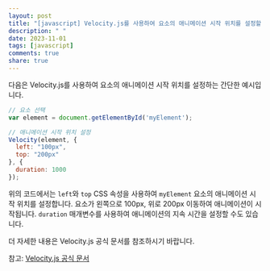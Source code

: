 ```yaml
---
layout: post
title: "[javascript] Velocity.js를 사용하여 요소의 애니메이션 시작 위치를 설정할 수 있나요?"
description: " "
date: 2023-11-01
tags: [javascript]
comments: true
share: true
---
```


다음은 Velocity.js를 사용하여 요소의 애니메이션 시작 위치를 설정하는 간단한 예시입니다.

```javascript
// 요소 선택
var element = document.getElementById('myElement');

// 애니메이션 시작 위치 설정
Velocity(element, {
  left: "100px",
  top: "200px"
}, {
  duration: 1000
});
```

위의 코드에서는 `left`와 `top` CSS 속성을 사용하여 `myElement` 요소의 애니메이션 시작 위치를 설정합니다. 요소가 왼쪽으로 100px, 위로 200px 이동하여 애니메이션이 시작됩니다. `duration` 매개변수를 사용하여 애니메이션의 지속 시간을 설정할 수도 있습니다.

더 자세한 내용은 Velocity.js 공식 문서를 참조하시기 바랍니다.

참고: [Velocity.js 공식 문서](https://velocityjs.org/)
